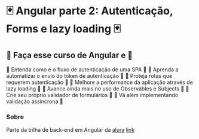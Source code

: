 # :black_joker: Angular parte 2: Autenticação, Forms e lazy loading :black_joker:


  ## :city_sunrise: Faça esse curso de Angular e :city_sunrise:

:round_pushpin: Entenda como é o fluxo de autenticação de uma SPA :round_pushpin:
:round_pushpin: Aprenda a automatizar o envio do token de autenticação :round_pushpin:
:round_pushpin: Proteja rotas que requerem autenticação :round_pushpin:
:round_pushpin: Melhore a performance da aplicação através de lazy loading :round_pushpin:
:round_pushpin: Avance ainda mais no uso de Observables e Subjects :round_pushpin:
:round_pushpin: Crie seu próprio validador de formulários :round_pushpin:
:round_pushpin: Vá além implementando validação assíncrona :round_pushpin:


### Sobre
Parte da trilha de back-end em Angular da [alura](https://cursos.alura.com.br)
[link](https://cursos.alura.com.br/course/angular-autenticacao)
